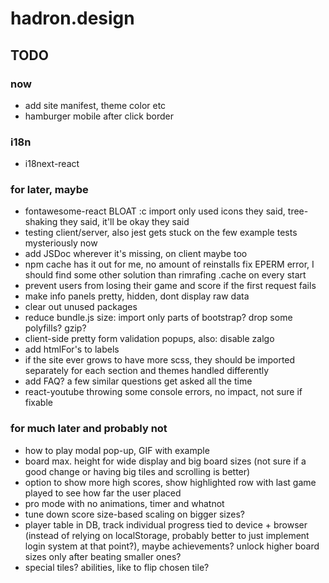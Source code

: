 # hadron.design

## TODO
### now
- add site manifest, theme color etc 
- hamburger mobile after click border

### i18n
- i18next-react

### for later, maybe
- fontawesome-react BLOAT :c import only used icons they said, tree-shaking they said, it'll be okay they said
- testing client/server, also jest gets stuck on the few example tests mysteriously now
- add JSDoc wherever it's missing, on client maybe too
- npm cache has it out for me, no amount of reinstalls fix EPERM error, I should find some other solution than rimrafing .cache on every start
- prevent users from losing their game and score if the first request fails
- make info panels pretty, hidden, dont display raw data
- clear out unused packages
- reduce bundle.js size: import only parts of bootstrap? drop some polyfills? gzip?
- client-side pretty form validation popups, also: disable zalgo
- add htmlFor's to labels
- if the site ever grows to have more scss, they should be imported separately for each section and themes handled differently
- add FAQ? a few similar questions get asked all the time
- react-youtube throwing some console errors, no impact, not sure if fixable

### for much later and probably not
- how to play modal pop-up, GIF with example
- board max. height for wide display and big board sizes (not sure if a good change or having big tiles and scrolling is better)
- option to show more high scores, show highlighted row with last game played to see how far the user placed
- pro mode with no animations, timer and whatnot
- tune down score size-based scaling on bigger sizes?
- player table in DB, track individual progress tied to device + browser (instead of relying on localStorage, probably better to just implement login system at that point?), maybe achievements? unlock higher board sizes only after beating smaller ones?
- special tiles? abilities, like to flip chosen tile?